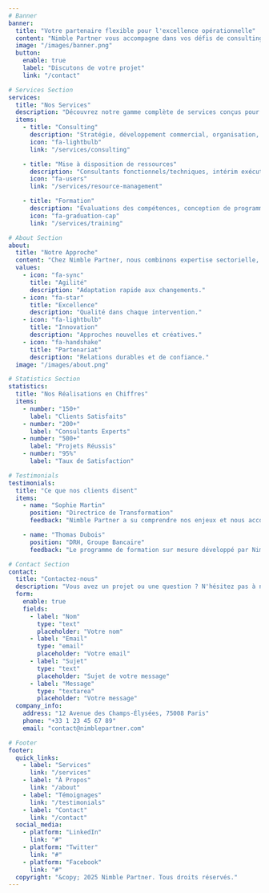 ```yaml
---
# Banner
banner:
  title: "Votre partenaire flexible pour l'excellence opérationnelle"
  content: "Nimble Partner vous accompagne dans vos défis de consulting, de ressources humaines et de formation pour une transformation agile et durable de votre organisation."
  image: "/images/banner.png"
  button:
    enable: true
    label: "Discutons de votre projet"
    link: "/contact"

# Services Section
services:
  title: "Nos Services"
  description: "Découvrez notre gamme complète de services conçus pour répondre à vos besoins d'évolution et de performance."
  items:
    - title: "Consulting"
      description: "Stratégie, développement commercial, organisation, transformation & gestion du changement, méthodologie agile."
      icon: "fa-lightbulb"
      link: "/services/consulting"

    - title: "Mise à disposition de ressources"
      description: "Consultants fonctionnels/techniques, intérim exécutif, opérateurs ponctuels et saisonniers."
      icon: "fa-users"
      link: "/services/resource-management"

    - title: "Formation"
      description: "Évaluations des compétences, conception de programmes de formation sur-mesure, formateurs certifiés."
      icon: "fa-graduation-cap"
      link: "/services/training"

# About Section
about:
  title: "Notre Approche"
  content: "Chez Nimble Partner, nous combinons expertise sectorielle, méthodologies éprouvées et solutions personnalisées pour accompagner efficacement votre transformation."
  values:
    - icon: "fa-sync"
      title: "Agilité"
      description: "Adaptation rapide aux changements."
    - icon: "fa-star"
      title: "Excellence"
      description: "Qualité dans chaque intervention."
    - icon: "fa-lightbulb"
      title: "Innovation"
      description: "Approches nouvelles et créatives."
    - icon: "fa-handshake"
      title: "Partenariat"
      description: "Relations durables et de confiance."
  image: "/images/about.png"

# Statistics Section
statistics:
  title: "Nos Réalisations en Chiffres"
  items:
    - number: "150+"
      label: "Clients Satisfaits"
    - number: "200+"
      label: "Consultants Experts"
    - number: "500+"
      label: "Projets Réussis"
    - number: "95%"
      label: "Taux de Satisfaction"

# Testimonials
testimonials:
  title: "Ce que nos clients disent"
  items:
    - name: "Sophie Martin"
      position: "Directrice de Transformation"
      feedback: "Nimble Partner a su comprendre nos enjeux et nous accompagner dans notre transformation digitale avec une approche pragmatique et des résultats concrets."

    - name: "Thomas Dubois"
      position: "DRH, Groupe Bancaire"
      feedback: "Le programme de formation sur mesure développé par Nimble Partner a significativement amélioré les compétences de nos équipes."

# Contact Section
contact:
  title: "Contactez-nous"
  description: "Vous avez un projet ou une question ? N'hésitez pas à nous contacter pour échanger."
  form:
    enable: true
    fields:
      - label: "Nom"
        type: "text"
        placeholder: "Votre nom"
      - label: "Email"
        type: "email"
        placeholder: "Votre email"
      - label: "Sujet"
        type: "text"
        placeholder: "Sujet de votre message"
      - label: "Message"
        type: "textarea"
        placeholder: "Votre message"
  company_info:
    address: "12 Avenue des Champs-Élysées, 75008 Paris"
    phone: "+33 1 23 45 67 89"
    email: "contact@nimblepartner.com"

# Footer
footer:
  quick_links:
    - label: "Services"
      link: "/services"
    - label: "À Propos"
      link: "/about"
    - label: "Témoignages"
      link: "/testimonials"
    - label: "Contact"
      link: "/contact"
  social_media:
    - platform: "LinkedIn"
      link: "#"
    - platform: "Twitter"
      link: "#"
    - platform: "Facebook"
      link: "#"
  copyright: "&copy; 2025 Nimble Partner. Tous droits réservés."
---
```

